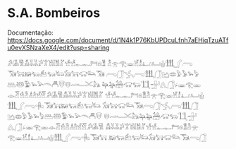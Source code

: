 # S.A. Bombeiros


Documentação: https://docs.google.com/document/d/1N4k1P76KbUPDcuLfnh7aEHiqTzuATfu0evXSNzaXeX4/edit?usp=sharing


𓀔𓀇𓀅𓀋𓀡𓀡𓀕𓀠𓀧𓀨𓀣𓀷𓀷𓀿𓀿𓁀𓁶𓁰
𓁴𓁿𓂀𓁾𓁵𓁯𓂞𓂤𓂗𓃃𓂾𓂺
𓃞𓃙𓃖𓃓𓃕𓃓𓃜𓃘𓃙𓃟𓃛𓃞
𓂺𓃂𓂿𓂺𓃃𓃂𓂛𓂏𓅱𓅥𓅩𓅦
𓅹𓅸𓅳𓅩𓅪𓄭𓄫𓄮𓄬𓄗𓄑𓄌𓃦
𓃧𓃨𓃤𓃟𓃓𓃅𓃁𓂽𓃂𓂊𓁾𓂀𓁽
𓁼𓁠𓁛𓁟𓁦𓁜𓁭𓁡𓀔𓀇𓀅𓀋𓀡𓀡𓀕𓀠𓀧𓀨𓀣
𓀷𓀷𓀿𓀿𓁀𓁶𓁰𓁴𓁿𓂀𓁾𓁵𓁯𓂞𓂤𓂗
𓃃𓂾𓂺𓂹𓃞𓃙𓃖𓃓𓃕𓃓𓃜
𓃘𓃙𓃟𓃛𓃞𓂺𓃂𓂿𓂺𓃃𓃂
𓂛𓂏𓅱𓅥𓅩𓅦𓅹𓅸𓅳𓅩𓅪𓄭𓄫𓄮
𓄬𓄗𓄑𓄌𓃦𓃧𓃨𓃤𓃟𓃓𓃅𓃁
𓂽𓃂𓂊𓁾𓂀𓁽𓁼𓁠𓁛𓁟𓁦𓁜𓁭𓁡𓀔𓀇𓀅
𓀋𓀡𓀡𓀕𓀠𓀧𓀨𓀣𓀷𓀷𓀿𓀿𓁀𓁶𓁰𓁴𓁿
𓂀𓁾𓁵𓁯𓂞𓂤𓂗𓃃𓂾𓂺𓂹𓃞𓃙
𓃖𓃓𓃕𓃓𓃜𓃘𓃙𓃟𓃛𓃞𓂺𓃂
